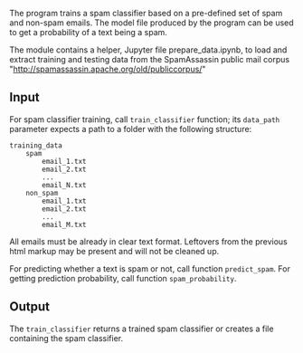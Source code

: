 The program trains a spam classifier based on a pre-defined set of spam and non-spam emails.
The model file produced by the program can be used to get a probability of a text being a spam.

The module contains a helper, Jupyter file prepare_data.ipynb, to load and extract training and testing data 
from the SpamAssassin public mail corpus "http://spamassassin.apache.org/old/publiccorpus/"

## Input 
For spam classifier training, call `train_classifier` function; its `data_path` parameter expects a path to a folder with 
the following structure:
```
training_data
    spam
        email_1.txt
        email_2.txt
        ...
        email_N.txt
    non_spam
        email_1.txt
        email_2.txt
        ...
        email_M.txt
```

All emails must be already in clear text format. 
Leftovers from the previous html markup may be present and will not be cleaned up.

For predicting whether a text is spam or not, call function `predict_spam`. 
For getting prediction probability, call function `spam_probability`.

## Output 
The `train_classifier` returns a trained spam classifier or creates a file containing the spam classifier. 



